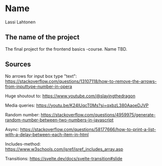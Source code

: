 # Name

Lassi Lahtonen

## The name of the project

The final project for the frontend basics -course. Name TBD.

## Sources

No arrows for input box type "text": https://stackoverflow.com/questions/13107118/how-to-remove-the-arrows-from-inputtype-number-in-opera

Huge shoutout to: https://www.youtube.com/@slayingthedragon

Media queries: https://youtu.be/K24lUqcT0Ms?si=qxbzL380AaoeDJVP

Random number: https://stackoverflow.com/questions/4959975/generate-random-number-between-two-numbers-in-javascript

Async: https://stackoverflow.com/questions/58177666/how-to-print-a-list-with-a-delay-between-each-item-in-html

Includes-method: https://www.w3schools.com/jsref/jsref_includes_array.asp

Transitions: https://svelte.dev/docs/svelte-transition#slide
